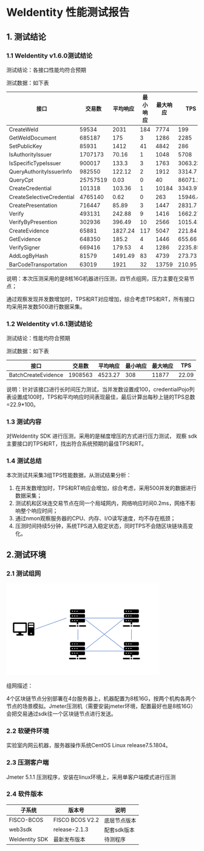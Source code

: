 # WeIdentity 性能测试报告

## 1. 测试结论

### 1.1 WeIdentity v1.6.0测试结论

测试结论：各接口性能均符合预期

测试数据：如下表

| 接口                        | 交易数      | 平均响应    | 最小响应 | 最大响应  | TPS      |
| ------------------------- | -------- | ------- | ---- | ----- | -------- |
| CreateWeId                | 59534    | 2031    | 184  | 7774  | 199      |
| GetWeIdDocument           | 685187   | 175     | 3    | 1286  | 2285     |
| SetPublicKey              | 85931    | 1412    | 41   | 4842  | 286      |
| IsAuthorityIssuer         | 1707173  | 70.16   | 1    | 1048  | 5708     |
| IsSpecificTypeIssuer      | 900017   | 133.3   | 3    | 1763  | 3063.23  |
| QueryAuthorityIssuerInfo  | 982550   | 122.12  | 2    | 1912  | 3314.7   |
| QueryCpt                  | 25757519 | 0.03    | 0    | 40    | 86071.28 |
| CreateCredential          | 101318   | 103.36  | 1    | 10184 | 3343.97  |
| CreateSelectiveCredential | 4765140  | 0.62    | 0    | 263   | 15946.42 |
| CreatePresentation        | 716447   | 85.89   | 3    | 1447  | 2831.7   |
| Verify                    | 493131   | 242.88  | 9    | 1416  | 1662.27  |
| VerifyByPresention        | 302936   | 396.49  | 10   | 2566  | 1015.41  |
| CreateEvidence            | 65881    | 1827.24 | 117  | 5047  | 221.84   |
| GetEvidence               | 648350   | 185.2   | 4    | 1446  | 655.66   |
| VerifySigner              | 669416   | 179.53  | 4    | 1286  | 2235.85  |
| AddLogByHash              | 81579    | 1491.49 | 83   | 4739  | 273.73   |
| BarCodeTransportation     | 63019    | 1921    | 32   | 13759 | 210.95   |



说明：本次压测采用的是8核16G机器进行压测，四节点组网，压力主要在交易节点；

通过观察发现并发数增加时，TPS和RT对应增加，综合考虑TPS和RT，所有接口均采用并发数500进行数据采集。

### 1.2 WeIdentity v1.6.1测试结论

测试结论：性能均符合预期

测试数据：如下表

| 接口                  | 交易数     | 平均响应    | 最小响应 | 最大响应  | TPS   |
| ------------------- | ------- | ------- | ---- | ----- | ----- |
| BatchCreateEvidence | 1908563 | 4523.27 | 308  | 11877 | 22.09 |

说明：针对该接口进行长时间压力测试，当并发数设置成100，credentialPojo列表设置成100时，TPS和平均响应时间表现最佳，最后计算出每秒上链的TPS总数=22.9*100。

### 1.3 测试内容

对WeIdentity SDK 进行压测，采用的是梯度增压的方式进行压力测试， 观察 sdk主要接口的TPS和RT，找出符合系统预期的最佳TPS和RT。

### 1.4 测试总结

本次测试共采集3组TPS性能数据，从测试结果分析：

1. 在并发数增加时，TPS和RT响应会增加，综合考虑，采用500并发的数据进行数据采集；
2. 测试机和区块连交易节点在同一个局域网内，网络响应时间0.2ms，网络不影响整个响应时间；
3. 通过nmon观察服务器的CPU、内存、I/O读写速度，均不存在瓶颈；
4. 压测时间持续5分钟，系统TPS进入稳定状态，同时TPS不会随区块链块高变化。

## 2.测试环境

### 2.1 测试组网

![image](images/performance.png)

组网描述：

4个区块链节点分别部署在4台服务器上，机器配置为8核16G，按两个机构各两个节点的场景模拟。Jmeter压测机（需要安装jmeter环境，配置最好也是8核16G）会把交易通过sdk往一个区块链节点进行发送。

### 2.2 软硬件环境

实验室内网云机器，服务器操作系统CentOS Linux release7.5.1804。

### 2.3  压测客户端

Jmeter 5.1.1 压测程序，安装在linux环境上，采用单客户端模式进行压测

### 2.4 软件版本

| **子系统**        | **版本号**         | **说明**  |
| -------------- | --------------- | ------- |
| FISCO-BCOS     | FISCO BCOS V2.2 | 底层节点版本  |
| web3sdk        | release-2.1.3   | 配套sdk版本 |
| WeIdentity SDK | 最新发布版本          | 待测程序    |

